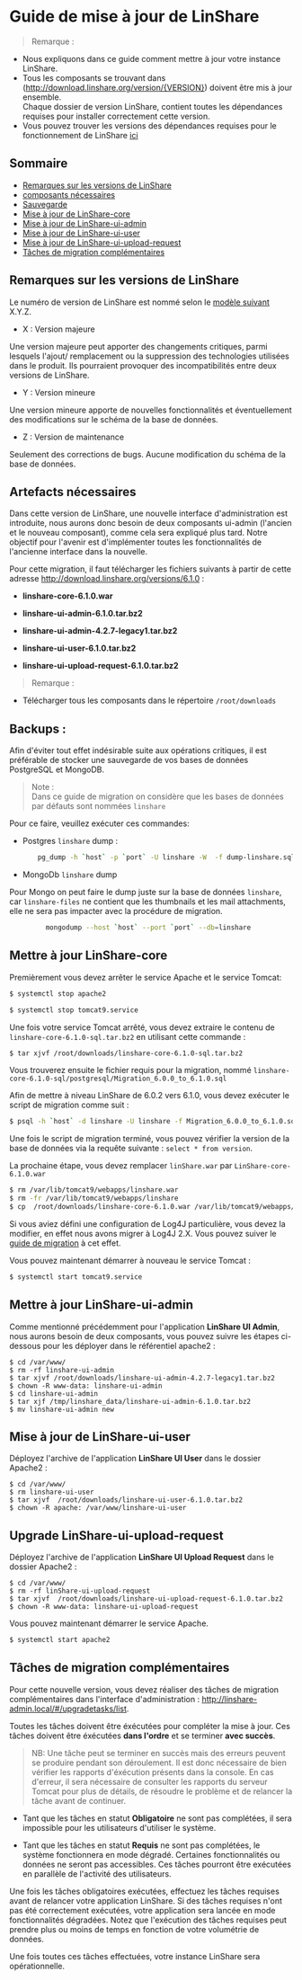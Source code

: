 # Guide de mise à jour de LinShare

> Remarque :</br>
 - Nous expliquons dans ce guide comment mettre à jour votre instance LinShare. </br>
 - Tous les composants se trouvant dans (http://download.linshare.org/version/{VERSION}) doivent être mis à jour ensemble. </br>
 Chaque dossier de version LinShare, contient toutes les dépendances requises pour installer correctement cette version. </br>
 - Vous pouvez trouver les versions des dépendances requises pour le fonctionnement de LinShare [ici](../installation/requirements.md)


## Sommaire

* [Remarques sur les versions de LinShare](#lversions)
* [composants nécessaires](#artifacts)
* [Sauvegarde](#backup)
* [Mise à jour de LinShare-core](#core)
* [Mise à jour de LinShare-ui-admin](#ui-admin)
* [Mise à jour de LinShare-ui-user](#ui-user)
* [Mise à jour de LinShare-ui-upload-request](#ui-upload-request)
* [Tâches de migration complémentaires ](#tasks)

<a name="lversions">

## Remarques sur les versions de LinShare
</a>

Le numéro de version de LinShare est nommé selon le [modèle suivant](https://semver.org/)
X.Y.Z.

* X : Version majeure

Une version majeure peut apporter des changements critiques, parmi lesquels l'ajout/ remplacement ou la suppression des technologies utilisées dans le produit.
Ils pourraient provoquer des incompatibilités entre deux versions de LinShare.

* Y : Version mineure

Une version mineure apporte de nouvelles fonctionnalités et éventuellement des modifications sur le schéma de la base de données.

* Z : Version de maintenance

Seulement des corrections de bugs. Aucune modification du schéma de la base de données.

<a name="artifacts">

## Artefacts nécessaires
</a>

Dans cette version de LinShare, une nouvelle interface d'administration est introduite, nous aurons donc besoin de deux composants ui-admin (l'ancien et le nouveau composant), comme cela sera expliqué plus tard.
Notre objectif pour l'avenir est d'implémenter toutes les fonctionnalités de l'ancienne interface dans la nouvelle.

Pour cette migration, il faut télécharger les fichiers suivants à partir de cette adresse http://download.linshare.org/versions/6.1.0 :

* __linshare-core-6.1.0.war__

* __linshare-ui-admin-6.1.0.tar.bz2__

* __linshare-ui-admin-4.2.7-legacy1.tar.bz2__

* __linshare-ui-user-6.1.0.tar.bz2__

* __linshare-ui-upload-request-6.1.0.tar.bz2__


> Remarque :</br>
 - Télécharger tous les composants dans le répertoire `/root/downloads` </br>

<a name="backup">

## Backups :

</a>

Afin d'éviter tout effet indésirable suite aux opérations critiques, il est préférable de stocker une sauvegarde de vos bases de données PostgreSQL et MongoDB.

> Note :</br>
Dans ce guide de migration on considère que les bases de données par défauts sont nommées `linshare`

Pour ce faire, veuillez exécuter ces commandes:

* Postgres `linshare` dump :

```bash
       pg_dump -h `host` -p `port` -U linshare -W  -f dump-linshare.sql
```
* MongoDb `linshare` dump

Pour Mongo on peut faire le dump juste sur la base de données `linshare`, car `linshare-files` ne contient que les thumbnails et les mail attachments, elle ne sera pas impacter avec la procédure de migration.

```bash
         mongodump --host `host` --port `port` --db=linshare
```


<a name="core">

## Mettre à jour LinShare-core
</a>

Premièrement vous devez arrêter le service Apache et le service Tomcat:

```bash
$ systemctl stop apache2
```
```bash
$ systemctl stop tomcat9.service
```
Une fois votre service Tomcat arrêté, vous devez extraire le contenu de `linshare-core-6.1.0-sql.tar.bz2` en utilisant cette commande :

  ```bash
  $ tar xjvf /root/downloads/linshare-core-6.1.0-sql.tar.bz2
  ```
  Vous trouverez ensuite le fichier requis pour la migration, nommé `linshare-core-6.1.0-sql/postgresql/Migration_6.0.0_to_6.1.0.sql`

  Afin de mettre à niveau LinShare de 6.0.2 vers 6.1.0, vous devez exécuter le script de migration comme suit :

  ```bash
  $ psql -h `host` -d linshare -U linshare -f Migration_6.0.0_to_6.1.0.sql
  ```
  Une fois le script de migration terminé, vous pouvez vérifier la version de la base de données via la requête suivante : `select * from version`.


La prochaine étape, vous devez remplacer `linShare.war` par `LinShare-core-6.1.0.war`

```bash
$ rm /var/lib/tomcat9/webapps/linshare.war
$ rm -fr /var/lib/tomcat9/webapps/linshare
$ cp  /root/downloads/linshare-core-6.1.0.war /var/lib/tomcat9/webapps/linshare.war
```

Si vous aviez défini une configuration de Log4J particulière, vous devez la modifier, en effet nous avons migrer à Log4J 2.X.
Vous pouvez suiver le [guide de migration](../administration/how-to-migrate-log4j-configuration.md) à cet effet.

Vous pouvez maintenant démarrer à nouveau le service Tomcat :

```bash
$ systemctl start tomcat9.service
```

<a name="ui-admin">

## Mettre à jour LinShare-ui-admin


Comme mentionné précédemment pour l'application __LinShare UI Admin__, nous aurons besoin de deux composants, vous pouvez suivre les étapes ci-dessous pour les déployer dans le référentiel apache2 :

```
$ cd /var/www/
$ rm -rf linshare-ui-admin
$ tar xjvf /root/downloads/linshare-ui-admin-4.2.7-legacy1.tar.bz2
$ chown -R www-data: linshare-ui-admin
$ cd linshare-ui-admin
$ tar xjf /tmp/linshare_data/linshare-ui-admin-6.1.0.tar.bz2
$ mv linshare-ui-admin new
```
<a name="ui-user">

## Mise à jour de LinShare-ui-user
</a>

Déployez l'archive de l'application __LinShare UI User__ dans le dossier Apache2 :

```
$ cd /var/www/
$ rm linshare-ui-user
$ tar xjvf  /root/downloads/linshare-ui-user-6.1.0.tar.bz2
$ chown -R apache: /var/www/linshare-ui-user
```

<a name="ui-upload-request">

## Upgrade LinShare-ui-upload-request
</a>

Déployez l'archive de l'application __LinShare UI Upload Request__ dans le dossier Apache2 :

```
$ cd /var/www/
$ rm -rf linShare-ui-upload-request
$ tar xjvf  /root/downloads/linshare-ui-upload-request-6.1.0.tar.bz2
$ chown -R www-data: linshare-ui-upload-request
```

Vous pouvez maintenant démarrer le service Apache.

```bash
$ systemctl start apache2
```

<a name="tasks">

## Tâches de migration complémentaires
</a>

Pour cette nouvelle version, vous devez réaliser des tâches de migration complémentaires
dans l'interface d'administration : http://linshare-admin.local/#/upgradetasks/list.

Toutes les tâches doivent être éxécutées pour compléter la mise à jour. Ces tâches doivent
être éxécutées __dans l'ordre__ et se terminer __avec succès__.

> NB: Une tâche peut se terminer en succès mais des erreurs peuvent se produire pendant son déroulement.
    Il est donc nécessaire de bien vérifier les rapports d'éxécution présents dans la console.
    En cas d'erreur, il sera nécessaire de consulter les rapports du serveur Tomcat pour plus de détails,
    de résoudre le problème et de relancer la tâche avant de continuer.

* Tant que les tâches en statut __Obligatoire__ ne sont pas complétées, il sera impossible pour
les utilisateurs d'utiliser le système.

* Tant que les tâches en statut __Requis__ ne sont pas complétées,
le système fonctionnera en mode dégradé. Certaines fonctionnalités ou données ne seront pas
accessibles. Ces tâches pourront être exécutées en parallèle de l'activité des utilisateurs.

Une fois les tâches obligatoires exécutées, effectuez les tâches requises avant de relancer votre application LinShare.
Si des tâches requises n'ont pas été correctement exécutées, votre application sera lancée en mode fonctionnalités dégradées.
Notez que l'exécution des tâches requises peut prendre plus ou moins de temps en fonction de votre volumétrie de données.

Une fois toutes ces tâches effectuées, votre instance LinShare sera opérationnelle.
